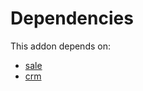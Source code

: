 # Dependencies

This addon depends on:

- [sale](https://github.com/bringout/oca-ocb-sale/tree/d85ae419535f3bb204d666806d83849c7cf0b3b0/odoo-bringout-oca-ocb-sale)
- [crm](https://github.com/bringout/oca-ocb-crm/tree/91c84355b39d24bdefbb75d18ca9c90b7ce8e9be/odoo-bringout-oca-ocb-crm)
